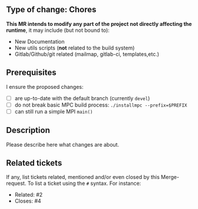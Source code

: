 ## Type of change: Chores

**This MR intends to modify any part of the project not directly affecting the
runtime**, it may include (but not bound to):
* New Documentation
* New utils scripts (**not** related to the build system)
* Gitlab/Github/git related (mailmap, gitlab-ci, templates,etc.)


## Prerequisites
I ensure the proposed changes:
- [ ] are up-to-date with the default branch (currently `devel`)
- [ ] do not break basic MPC build process: `./installmpc --prefix=$PREFIX`
- [ ] can still run a simple MPI `main()`

## Description

Please describe here what changes are about.

## Related tickets

If any, list tickets related, mentioned and/or even closed by this
Merge-request. To list a ticket using the `#` syntax. For instance:
- Related: #2
- Closes: #4
